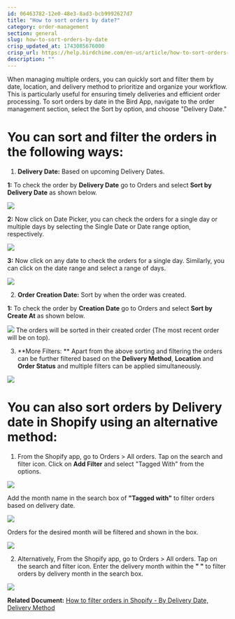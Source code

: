 ```yaml
---
id: 06463782-12e0-48e3-8ad3-bcb9992627d7
title: "How to sort orders by date?"
category: order-management
section: general
slug: how-to-sort-orders-by-date
crisp_updated_at: 1743085676000
crisp_url: https://help.birdchime.com/en-us/article/how-to-sort-orders-by-date-18rou3t/
description: ""
---
```


When managing multiple orders, you can quickly sort and filter them by date, location, and delivery method to prioritize and organize your workflow. This is particularly useful for ensuring timely deliveries and efficient order processing. To sort orders by date in the Bird App, navigate to the order management section, select the Sort by option, and choose "Delivery Date." 
# You can sort and filter the orders in the following ways:

1. **Delivery Date:** Based on upcoming Delivery Dates.

**1:** To check the order by **Delivery Date** go to Orders and select **Sort by Delivery Date** as shown below.

![](https://storage.crisp.chat/users/helpdesk/website/ca826b447482b000/image-32_15psef3.png)

**2:** Now click on Date Picker, you can check the orders for a single day or multiple days by selecting the Single Date or Date range option, respectively.

![](https://storage.crisp.chat/users/helpdesk/website/ca826b447482b000/screenshot-2024-12-16-at-72545_nyqgsp.png)

**3:** Now click on any date to check the orders for a single day. Similarly, you can click on the date range and select a range of days.

![](https://storage.crisp.chat/users/helpdesk/website/ca826b447482b000/screenshot-2024-12-16-at-73031_1xv9cfy.png)

2. **Order Creation Date:** Sort by when the order was created.

**1:** To check the order by **Creation Date** go to Orders and select **Sort by Create At** as shown below.

![](https://storage.crisp.chat/users/helpdesk/website/ca826b447482b000/screenshot-2024-12-16-at-72059_fj0sao.png)
The orders will be sorted in their created order (The most recent order will be on top).

3. **More Filters: ** Apart from the above sorting and filtering the orders can be further filtered based on the **Delivery Method**, **Location** and **Order Status** and multiple filters can be applied simultaneously.

![](https://storage.crisp.chat/users/helpdesk/website/-/c/a/8/2/ca826b447482b000/image-49_n1odpu.png)

# You can also sort orders by **Delivery date** in Shopify using an alternative method:

1. From the Shopify app, go to Orders > All orders. Tap on the search and filter icon. Click on **Add Filter** and select "Tagged With" from the options.

![](https://storage.crisp.chat/users/helpdesk/website/ca826b447482b000/order2_1osqr1v.png)

Add the month name in the search box of **"Tagged with"** to filter orders based on delivery date.

![](https://storage.crisp.chat/users/helpdesk/website/ca826b447482b000/order-tag_12zg7da.png)

Orders for the desired month will be filtered and shown in the box.

![](https://storage.crisp.chat/users/helpdesk/website/ca826b447482b000/order-list_rhz0u4.png)

2. Alternatively, From the Shopify app, go to Orders > All orders. Tap on the search and filter icon. Enter the delivery month within the **" "** to filter orders by delivery month in the search box.

![](https://storage.crisp.chat/users/helpdesk/website/ca826b447482b000/orders1_1stk7an.png)

**Related Document:** [How to filter orders in Shopify - By Delivery Date, Delivery Method](https://help.birdchime.com/en-us/article/how-to-filter-orders-in-shopify-by-delivery-date-delivery-method-1x0uebf/)
